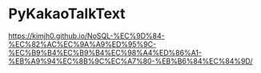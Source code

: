 # PyKakaoTalkText

https://kimjh0.github.io/NoSQL-%EC%9D%84-%EC%82%AC%EC%9A%A9%ED%95%9C-%EC%B9%B4%EC%B9%B4%EC%98%A4%ED%86%A1-%EB%A9%94%EC%8B%9C%EC%A7%80-%EB%B6%84%EC%84%9D/
